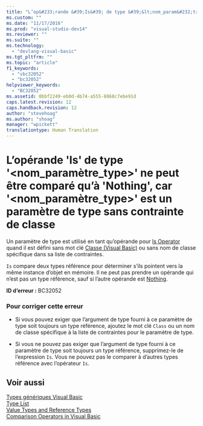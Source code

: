 ```yaml
---
title: "L’op&#233;rande &#39;Is&#39; de type &#39;&lt;nom_param&#232;tre_type&gt;&#39; ne peut &#234;tre compar&#233; qu’&#224; &#39;Nothing&#39;, car &#39;&lt;nom_param&#232;tre_type&gt;&#39; est un param&#232;tre de type sans contrainte de classe | Microsoft Docs"
ms.custom: ""
ms.date: "11/17/2016"
ms.prod: "visual-studio-dev14"
ms.reviewer: ""
ms.suite: ""
ms.technology: 
  - "devlang-visual-basic"
ms.tgt_pltfrm: ""
ms.topic: "article"
f1_keywords: 
  - "vbc32052"
  - "bc32052"
helpviewer_keywords: 
  - "BC32052"
ms.assetid: 0bbf2249-eb0d-4b74-a555-8868c7ebe91d
caps.latest.revision: 12
caps.handback.revision: 12
author: "stevehoag"
ms.author: "shoag"
manager: "wpickett"
translationtype: Human Translation
---
```

# L’op&#233;rande &#39;Is&#39; de type &#39;&lt;nom_param&#232;tre_type&gt;&#39; ne peut &#234;tre compar&#233; qu’&#224; &#39;Nothing&#39;, car &#39;&lt;nom_param&#232;tre_type&gt;&#39; est un param&#232;tre de type sans contrainte de classe
Un paramètre de type est utilisé en tant qu’opérande pour [Is Operator](../../visual-basic/language-reference/operators/is-operator.md) quand il est défini sans mot clé [Classe \(Visual Basic\)](http://msdn.microsoft.com/fr-fr/0777c6e6-46bc-451b-ad70-57b49d4ef4f7) ou sans nom de classe spécifique dans sa liste de contraintes.  
  
 `Is` compare deux types référence pour déterminer s’ils pointent vers la même instance d’objet en mémoire. Il ne peut pas prendre un opérande qui n’est pas un type référence, sauf si l’autre opérande est [Nothing](../../visual-basic/language-reference/nothing.md).  
  
 **ID d’erreur :** BC32052  
  
### Pour corriger cette erreur  
  
-   Si vous pouvez exiger que l’argument de type fourni à ce paramètre de type soit toujours un type référence, ajoutez le mot clé `Class` ou un nom de classe spécifique à la liste de contraintes pour le paramètre de type.  
  
-   Si vous ne pouvez pas exiger que l’argument de type fourni à ce paramètre de type soit toujours un type référence, supprimez\-le de l’expression `Is`. Vous ne pouvez pas le comparer à d’autres types référence avec l’opérateur `Is`.  
  
## Voir aussi  
 [Types génériques Visual Basic](../../visual-basic/programming-guide/language-features/data-types/generic-types.md)   
 [Type List](../../visual-basic/language-reference/statements/type-list.md)   
 [Value Types and Reference Types](../../visual-basic/programming-guide/language-features/data-types/value-types-and-reference-types.md)   
 [Comparison Operators in Visual Basic](../../visual-basic/programming-guide/language-features/operators-and-expressions/comparison-operators.md)